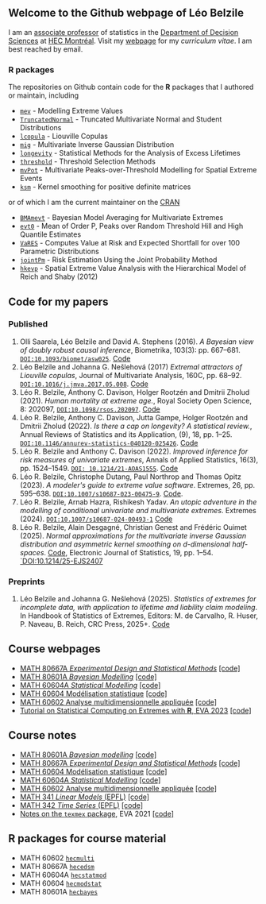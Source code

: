 ## Welcome to the Github webpage of Léo Belzile

I am an [associate professor](https://www.hec.ca/en/profs/leo.belzile.html) of statistics in the [Department of Decision Sciences](https://www.hec.ca/mqg/) at [HEC Montréal](https://www.hec.ca/). Visit my [webpage](https://lbelzile.bitbucket.io/) for my *curriculum vitae*. I am best reached by email.

### **R** packages

The repositories on Github contain code for the **R** packages that I authored or maintain, including

- [`mev`](https://github.com/lbelzile/mev) - Modelling Extreme Values
- [`TruncatedNormal`](https://github.com/lbelzile/TruncatedNormal) - Truncated Multivariate Normal and Student Distributions
- [`lcopula`](https://github.com/lbelzile/lcopula) - Liouville Copulas
- [`mig`](https://github.com/lbelzile/mig) - Multivariate Inverse Gaussian Distribution
- [`longevity`](https://github.com/lbelzile/longevity) - Statistical Methods for the Analysis of Excess Lifetimes
- [`threshold`](https://github.com/lbelzile/threshold) - Threshold Selection Methods
- [`mvPot`](https://github.com/lbelzile/mvPot) - Multivariate Peaks-over-Threshold Modelling for Spatial Extreme Events
- [`ksm`](https://github.com/lbelzile/ksm) - Kernel smoothing for positive definite matrices

or of which I am the current maintainer on the [CRAN](https://cran.r-project.org/)
  
- [`BMAmevt`](https://github.com/lbelzile/BMAmevt) - Bayesian Model Averaging for Multivariate Extremes
- [`evt0`](https://github.com/lbelzile/evt0) - Mean of Order P, Peaks over Random Threshold Hill and High Quantile Estimates
- [`VaRES`](https://github.com/lbelzile/VaRES) - Computes Value at Risk and Expected Shortfall for over 100 Parametric Distributions
- [`jointPm`](https://github.com/lbelzile/jointPM) - Risk Estimation Using the Joint Probability Method
- [`hkevp`](https://github.com/lbelzile/hkevp) - Spatial Extreme Value Analysis with the Hierarchical Model of Reich and Shaby (2012)

## Code for my papers

### Published

1.  Olli Saarela, Léo Belzile and David A. Stephens (2016). *A Bayesian view of doubly robust causal inference*, Biometrika, 103(3): pp. 667–681. [`DOI:10.1093/biomet/asw025`](https://doi.org/10.1093/biomet/asw025). [Code](https://github.com/lbelzile/psdr)
2. Léo Belzile and Johanna G. Nešlehová (2017) *Extremal attractors of Liouville copulas*, Journal of Multivariate Analysis, 160C, pp. 68–92. [`DOI:10.1016/j.jmva.2017.05.008`](https://doi.org/10.1016/j.jmva.2017.05.008). [Code](https://github.com/lbelzile/ealc)
3. Léo R. Belzile, Anthony C. Davison, Holger Rootzén and Dmitrii Zholud (2021). *Human mortality at extreme age.*, Royal Society Open Science, 8: 202097, [`DOI:10.1098/rsos.202097`](https://doi.org/10.1098/rsos.202097). [Code](https://github.com/lbelzile/supercentenarian)
4.  Léo R. Belzile, Anthony C. Davison, Jutta Gampe, Holger Rootzén and Dmitrii Zholud (2022). *Is there a cap on longevity? A statistical review.*, Annual Reviews of Statistics and its Application, (9), 18, pp. 1–25. [`DOI:10.1146/annurev-statistics-040120-025426`](https://doi.org/10.1146/annurev-statistics-040120-025426). [Code](https://github.com/lbelzile/supercentenarian)
5.  Léo R. Belzile and Anthony C. Davison (2022). *Improved inference for risk measures of univariate extremes*, Annals of Applied Statistics, 16(3), pp. 1524–1549. [`DOI:
10.1214/21-AOAS1555`](https://doi.org/10.1214/21-AOAS1555). [Code](https://github.com/lbelzile/hoa-extremes)
6.  Léo R. Belzile, Christophe Dutang, Paul Northrop and Thomas Opitz (2023). *A modeler's guide to extreme value software*. Extremes,  26, pp. 595–638. [`DOI:10.1007/s10687-023-00475-9`](https://doi.org/10.1007/s10687-023-00475-9). [Code](https://github.com/lbelzile/Extremes-software-review).
7. Léo R. Belzile, Arnab Hazra, Rishikesh Yadav. *An utopic adventure in the modelling of conditional univariate and multivariate extremes*. Extremes (2024). [`DOI:10.1007/s10687-024-00493-1`](https://doi.org/10.1007/s10687-024-00493-1) [Code](https://github.com/lbelzile/EVA2023-data-challenge)
8. Léo R. Belzile, Alain Desgagné, Christian Genest and Frédéric Ouimet (2025). *Normal approximations for the multivariate inverse Gaussian distribution and asymmetric kernel smoothing on d-dimensional half-spaces*. [Code](https://github.com/lbelzile/mig-kernel), Electronic Journal of Statistics, 19, pp. 1–54. [`DOI:10.1214/25-EJS2407](https://doi.org/10.1214/25-EJS2407)

### Preprints

1. Léo Belzile and Johanna G. Nešlehová (2025). *Statistics of extremes for incomplete data, with application to lifetime and liability claim modeling*. In Handbook of Statistics of Extremes, Editors: M. de Carvalho, R. Huser, P. Naveau, B. Reich, CRC Press, 2025+. [Code](https://github.com/lbelzile/Handbook-SoE-ch31)


## Course webpages

- [MATH 80667A *Experimental Design and Statistical Methods*](https://lbelzile.github.io/experimental) [[code]](https://github.com/lbelzile/experimental)
- [MATH 80601A *Bayesian Modelling*](https://lbelzile.github.io/bayesmod) [[code]](https://github.com/lbelzile/bayesmod)
- [MATH 60604A *Statistical Modelling*](https://lbelzile.github.io/statmod/) [[code]](https://github.com/lbelzile/statmod)
- [MATH 60604 Modélisation statistique](https://lbelzile.github.io/modstat/) [[code]](https://github.com/lbelzile/modstat)
- [MATH 60602 Analyse multidimensionnelle appliquée](https://lbelzile.github.io/multi/) [[code]](https://github.com/lbelzile/multi)
- [Tutorial on Statistical Computing on Extremes with **R**, EVA 2023](https://lbelzile.github.io/EVA2023-Rtutorial/) [[code]](https://github.com/lbelzile/EVA2023-Rtutorial/)

## Course notes

- [MATH 80601A *Bayesian modelling*](https://lbelzile.github.io/MATH80601A) [[code]](https://github.com/lbelzile/MATH80601A)
- [MATH 80667A *Experimental Design and Statistical Methods*](https://lbelzile.github.io/math80667a) [[code]](https://github.com/lbelzile/math80667a)
- [MATH 60604 Modélisation statistique](https://lbelzile.github.io/math60604) [[code]](https://github.com/lbelzile/math60604)
- [MATH 60604A *Statistical Modelling*](https://lbelzile.github.io/math60604a) [[code]](https://github.com/lbelzile/math60604a)
- [MATH 60602 Analyse multidimensionnelle appliquée](https://lbelzile.github.io/math60602) [[code]](https://github.com/lbelzile/math60602)
- [MATH 341 *Linear Models* (EPFL)](https://lbelzile.github.io/lineaRmodels) [[code]](https://github.com/lbelzile/lineaRmodels)
- [MATH 342 *Time Series* (EPFL)](https://lbelzile.github.io/timeseRies) [[code]](https://github.com/lbelzile/timeseRies)
- [Notes on the `texmex` package](https://lbelzile.github.io/texmexIntro/), EVA 2021 [[code]](https://github.com/lbelzile/texmexIntro)



## **R** packages for course material

- MATH 60602 [`hecmulti`](https://github.com/lbelzile/hecmulti)
- MATH 80667A [`hecedsm`](https://github.com/lbelzile/hecedsm)
- MATH 60604A [`hecstatmod`](https://github.com/lbelzile/hecstatmod)
- MATH 60604 [`hecmodstat`](https://github.com/lbelzile/hecmodstat)
- MATH 80601A [`hecbayes`](https://github.com/lbelzile/hecbayes)

<!--
**lbelzile/lbelzile** is a ✨ _special_ ✨ repository because its `README.md` (this file) appears on your GitHub profile.

Here are some ideas to get you started:

- 🔭 I’m currently working on ...
- 🌱 I’m currently learning ...
- 👯 I’m looking to collaborate on ...
- 🤔 I’m looking for help with ...
- 💬 Ask me about ...
- 📫 How to reach me: ...
- 😄 Pronouns: ...
- ⚡ Fun fact: ...
-->
